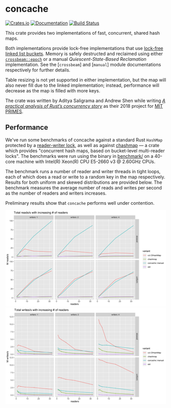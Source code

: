 # concache

[![Crates.io](https://img.shields.io/crates/v/concache.svg)](https://crates.io/crates/concache)
[![Documentation](https://docs.rs/concache/badge.svg)](https://docs.rs/concache/)
[![Build Status](https://travis-ci.org/saligrama/concache.svg?branch=master)](https://travis-ci.org/saligrama/concache)

This crate provides two implementations of fast, concurrent, shared hash maps.

Both implementations provide lock-free implementations that use [lock-free linked list
buckets](https://www.microsoft.com/en-us/research/wp-content/uploads/2001/10/2001-disc.pdf).
Memory is safely destructed and reclaimed using either
[`crossbeam::epoch`](https://docs.rs/crossbeam-epoch/) or a manual _Quiescent-State-Based
Reclamation_ implementation. See the [`crossbeam`] and [`manual`] module documentations
respectively for further details.

Table resizing is not yet supported in either implementation, but the map will also never fill
due to the linked implementation; instead, performance will decrease as the map is filled with
more keys.

The crate was written by Aditya Saligrama and Andrew Shen while writing [_A practical analysis
of Rust’s concurrency story_](https://arxiv.org/abs/1904.12210) as their 2018 project for [MIT
PRIMES](https://math.mit.edu/research/highschool/primes/program.php).

## Performance

We've run some benchmarks of concache against a standard Rust `HashMap`
protected by a [reader-writer
lock](https://doc.rust-lang.org/std/sync/struct.RwLock.html), as well as
against [chashmap](https://crates.io/crates/chashmap) — a crate which provides
"concurrent hash maps, based on bucket-level multi-reader locks". The
benchmarks were run using the binary in [benchmark/](benchmark/src/main.rs) on
a 40-core machine with Intel(R) Xeon(R) CPU E5-2660 v3 @ 2.60GHz CPUs.

The benchmark runs a number of reader and writer threads in tight loops, each
of which does a read or write to a random key in the map respectively. Results
for both uniform and skewed distributions are provided below. The benchmark
measures the average number of reads and writes per second as the number of
readers and writers increases.

Preliminary results show that `concache` performs well under contention.

![Read throughput](read-throughput.png)
![Write throughput](write-throughput.png)
